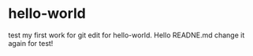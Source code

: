# hello-world
test my first work for git
edit for hello-world. Hello READNE.md
change it again for test!
